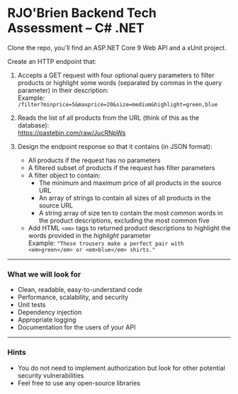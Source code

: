 # RJO'Brien Backend Tech Assessment – C# .NET

Clone the repo, you'll find an ASP.NET Core 9 Web API and a xUnit project.

Create an HTTP endpoint that:

1. Accepts a GET request with four optional query parameters to filter products or
   highlight some words (separated by commas in the query parameter) in their
   description:  
   Example:  
   `/filter?minprice=5&maxprice=20&size=medium&highlight=green,blue`

2. Reads the list of all products from the URL (think of this as the database):  
   https://pastebin.com/raw/JucRNpWs

3. Design the endpoint response so that it contains (in JSON format):
   - All products if the request has no parameters
   - A filtered subset of products if the request has filter parameters
   - A filter object to contain:
       - The minimum and maximum price of all products in the source URL
       - An array of strings to contain all sizes of all products in the source URL
       - A string array of size ten to contain the most common words in the product descriptions, excluding the most common five
   - Add HTML `<em>` tags to returned product descriptions to highlight the words provided in the _highlight_ parameter  
     Example: `"These trousers make a perfect pair with <em>green</em> or <em>blue</em> shirts."`

---

### What we will look for

- Clean, readable, easy-to-understand code
- Performance, scalability, and security
- Unit tests
- Dependency injection
- Appropriate logging
- Documentation for the users of your API

---

### Hints

- You do not need to implement authorization but look for other potential security vulnerabilities
- Feel free to use any open-source libraries
